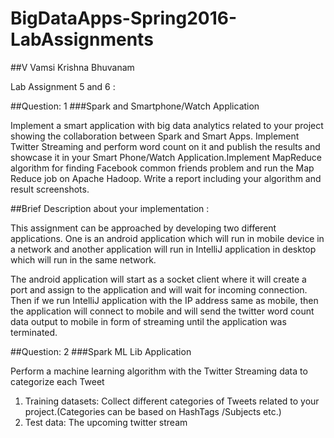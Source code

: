 # BigDataApps-Spring2016-LabAssignments
##V Vamsi Krishna Bhuvanam

Lab Assignment 5 and 6 :

##Question: 1
###Spark and Smartphone/Watch Application

Implement a smart application with big data analytics related to your project showing the collaboration between Spark and Smart Apps. Implement Twitter Streaming and perform word count on it and publish the results and showcase it in your Smart Phone/Watch Application.Implement MapReduce algorithm for finding Facebook common friends problem and run the Map Reduce job on Apache Hadoop. Write a report including your algorithm and result screenshots.

##Brief Description about your implementation : 

This assignment can be approached by developing two different applications. One is an android application which will run in mobile device in a network and another application will run in IntelliJ application in desktop which will run in the same network.

The android application will start as a socket client where it will create a port and assign to the application and will wait for incoming connection. Then if we run IntelliJ application with the IP address same as mobile, then the application will connect to mobile and will send the twitter word count data output to mobile in form of streaming until the application was terminated.


##Question: 2
###Spark ML Lib Application

Perform a machine learning algorithm with the Twitter Streaming data to categorize each Tweet
1) Training datasets: Collect different categories of Tweets related to your project.(Categories can be based on HashTags /Subjects etc.) 
2) Test data: The upcoming twitter stream
